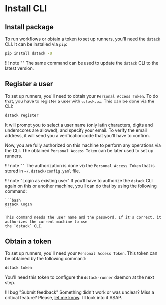 # Install CLI

## Install package

To run workflows or obtain a token to set up runners, you'll need the `dstack` CLI. It can be installed via `pip`:

```bash
pip install dstack -U
```

!!! note ""
    The same command can be used to update the `dstack` CLI to the latest version.

## Register a user

To set up runners, you'll need to obtain your `Personal Access Token`. To do that, you have to register a user 
with `dstack.ai`. This can be done via the CLI:

```bash
dstack register
```

It will prompt you to select a user name (only latin characters, digits and underscores are allowed), and specify your
email. To verify the email address, it will send you a verification code that you'll have to confirm.

Now, you are fully authorized on this machine to perform any operations via the CLI. The obtained 
`Personal Access Token` can be later used to set up runners.

!!! note ""
    The authorization is done via the `Personal Access Token` that is stored in `~/.dstack/config.yaml` file.

!!! note "Login as existing user"
    If you'll have to authorize the `dstack` CLI again on this or another machine, you'll can do that by using
    the following command:

    ```bash 
    dstack login
    ```
    
    This command needs the user name and the password. If it's correct, it authorizes the current machine to use 
    the `dstack` CLI.

## Obtain a token

To set up runners, you'll need your `Personal Access Token`.
This token can be obtained by the following command:

```bash
dstack token
```

You'll need this token to configure the `dstack-runner` daemon at the next step.

!!! bug "Submit feedback"
    Something didn't work or was unclear? Miss a critical feature? Please, [let me know](https://forms.gle/nhigiDm4FmjZdRkx5). I'll look into it ASAP.